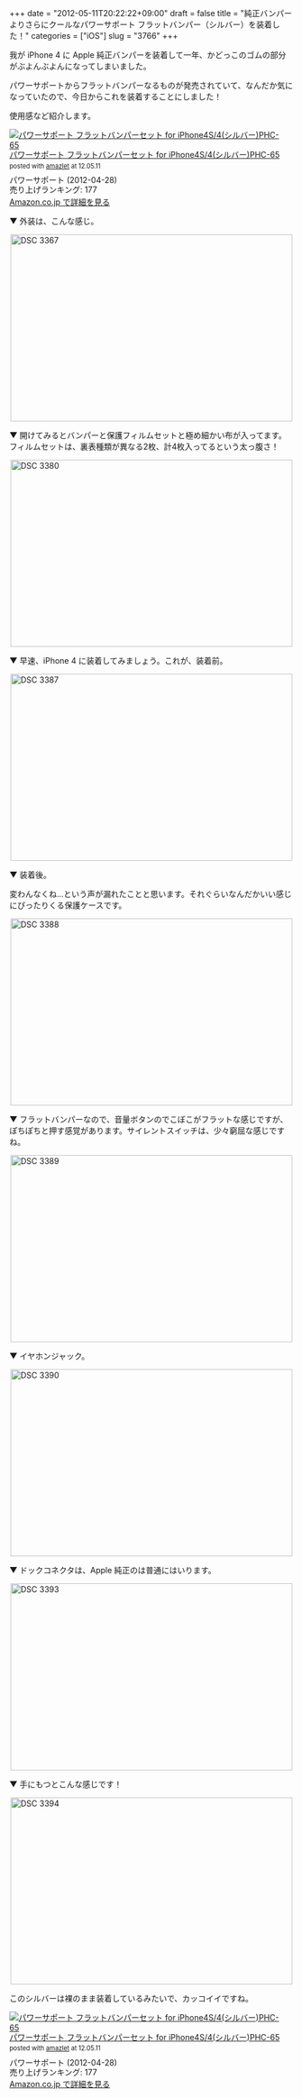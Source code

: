 +++
date = "2012-05-11T20:22:22+09:00"
draft = false
title = "純正バンパーよりさらにクールなパワーサポート フラットバンパー（シルバー）を装着した！"
categories = ["iOS"]
slug = "3766"
+++

我が iPhone 4 に Apple 純正バンパーを装着して一年、かどっこのゴムの部分がぶよんぶよんになってしまいました。

パワーサポートからフラットバンパーなるものが発売されていて、なんだか気になっていたので、今日からこれを装着することにしました！

使用感など紹介します。

<div class="amazlet-box" style="margin-bottom:0px;"><div class="amazlet-image" style="float:left;margin:0px 12px 1px 0px;"><a href="http://www.amazon.co.jp/exec/obidos/ASIN/B007VIMZZ2/rakuishi-22/ref=nosim/" name="amazletlink" target="_blank"><img src="http://ecx.images-amazon.com/images/I/415oygn00UL._SL160_.jpg" alt="パワーサポート フラットバンパーセット for iPhone4S/4(シルバー)PHC-65" style="border: none;" /></a></div><div class="amazlet-info" style="line-height:120%; margin-bottom: 10px"><div class="amazlet-name" style="margin-bottom:10px;line-height:120%"><a href="http://www.amazon.co.jp/exec/obidos/ASIN/B007VIMZZ2/rakuishi-22/ref=nosim/" name="amazletlink" target="_blank">パワーサポート フラットバンパーセット for iPhone4S/4(シルバー)PHC-65</a><div class="amazlet-powered-date" style="font-size:80%;margin-top:5px;line-height:120%">posted with <a href="http://www.amazlet.com/browse/ASIN/B007VIMZZ2/rakuishi-22/ref=nosim/" title="パワーサポート フラットバンパーセット for iPhone4S/4(シルバー)PHC-65" target="_blank">amazlet</a> at 12.05.11</div></div><div class="amazlet-detail">パワーサポート (2012-04-28)<br />売り上げランキング: 177<br /></div><div class="amazlet-sub-info" style="float: left;"><div class="amazlet-link" style="margin-top: 5px"><a href="http://www.amazon.co.jp/exec/obidos/ASIN/B007VIMZZ2/rakuishi-22/ref=nosim/" name="amazletlink" target="_blank">Amazon.co.jp で詳細を見る</a></div></div></div><div class="amazlet-footer" style="clear: left"></div></div>

▼ 外装は、こんな感じ。

<img style="display:block; margin-left:auto; margin-right:auto;" src="/images/2012/05/DSC_3367.jpg" alt="DSC 3367" title="DSC_3367.JPG" border="0" width="500" height="332" />

▼ 開けてみるとバンパーと保護フィルムセットと極め細かい布が入ってます。フィルムセットは、裏表種類が異なる2枚、計4枚入ってるという太っ腹さ！

<img style="display:block; margin-left:auto; margin-right:auto;" src="/images/2012/05/DSC_3380.jpg" alt="DSC 3380" title="DSC_3380.JPG" border="0" width="500" height="332" />

▼ 早速、iPhone 4 に装着してみましょう。これが、装着前。

<img style="display:block; margin-left:auto; margin-right:auto;" src="/images/2012/05/DSC_3387.jpg" alt="DSC 3387" title="DSC_3387.JPG" border="0" width="500" height="332" />

▼ 装着後。

変わんなくね...という声が漏れたことと思います。それぐらいなんだかいい感じにぴったりくる保護ケースです。

<img style="display:block; margin-left:auto; margin-right:auto;" src="/images/2012/05/DSC_3388.jpg" alt="DSC 3388" title="DSC_3388.JPG" border="0" width="500" height="332" />

▼ フラットバンパーなので、音量ボタンのでこぼこがフラットな感じですが、ぽちぽちと押す感覚があります。サイレントスイッチは、少々窮屈な感じですね。

<img style="display:block; margin-left:auto; margin-right:auto;" src="/images/2012/05/DSC_3389.jpg" alt="DSC 3389" title="DSC_3389.JPG" border="0" width="500" height="332" />

▼ イヤホンジャック。

<img style="display:block; margin-left:auto; margin-right:auto;" src="/images/2012/05/DSC_3390.jpg" alt="DSC 3390" title="DSC_3390.JPG" border="0" width="500" height="332" />

▼ ドックコネクタは、Apple 純正のは普通にはいります。

<img style="display:block; margin-left:auto; margin-right:auto;" src="/images/2012/05/DSC_3393.jpg" alt="DSC 3393" title="DSC_3393.JPG" border="0" width="500" height="332" />

▼ 手にもつとこんな感じです！

<img style="display:block; margin-left:auto; margin-right:auto;" src="/images/2012/05/DSC_3394.jpg" alt="DSC 3394" title="DSC_3394.JPG" border="0" width="500" height="332" />

このシルバーは裸のまま装着しているみたいで、カッコイイですね。

<div class="amazlet-box" style="margin-bottom:0px;"><div class="amazlet-image" style="float:left;margin:0px 12px 1px 0px;"><a href="http://www.amazon.co.jp/exec/obidos/ASIN/B007VIMZZ2/rakuishi-22/ref=nosim/" name="amazletlink" target="_blank"><img src="http://ecx.images-amazon.com/images/I/415oygn00UL._SL160_.jpg" alt="パワーサポート フラットバンパーセット for iPhone4S/4(シルバー)PHC-65" style="border: none;" /></a></div><div class="amazlet-info" style="line-height:120%; margin-bottom: 10px"><div class="amazlet-name" style="margin-bottom:10px;line-height:120%"><a href="http://www.amazon.co.jp/exec/obidos/ASIN/B007VIMZZ2/rakuishi-22/ref=nosim/" name="amazletlink" target="_blank">パワーサポート フラットバンパーセット for iPhone4S/4(シルバー)PHC-65</a><div class="amazlet-powered-date" style="font-size:80%;margin-top:5px;line-height:120%">posted with <a href="http://www.amazlet.com/browse/ASIN/B007VIMZZ2/rakuishi-22/ref=nosim/" title="パワーサポート フラットバンパーセット for iPhone4S/4(シルバー)PHC-65" target="_blank">amazlet</a> at 12.05.11</div></div><div class="amazlet-detail">パワーサポート (2012-04-28)<br />売り上げランキング: 177<br /></div><div class="amazlet-sub-info" style="float: left;"><div class="amazlet-link" style="margin-top: 5px"><a href="http://www.amazon.co.jp/exec/obidos/ASIN/B007VIMZZ2/rakuishi-22/ref=nosim/" name="amazletlink" target="_blank">Amazon.co.jp で詳細を見る</a></div></div></div><div class="amazlet-footer" style="clear: left"></div></div>
